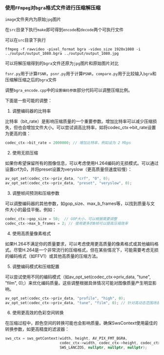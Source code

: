### 使用`FFmpeg`对`bgra`格式文件进行压缩解压缩

``image``文件夹内为原始`jpg`图片

在``src``目录下执行``make``即可得到``encode``和``decode``两个可执行文件

可以在``src``目录下执行

```
ffmpeg -f rawvideo -pixel_format bgra -video_size 1920x1080 -i ../output/output_1080.bgra ../output/output_1080.jpg
```

可以将解压缩得到的`bgra`文件还原为`jpg`图片和原始图片对比

`fsnr.py`用于计算`FSNR`，`psnr.py`用于计算`PSNR`，`compare.py`用于比较输入`bgra`和压缩解压缩之后的`bgra`文件



调整``bgra_encode.cpp``中的``设置编码参数``部分代码可以调整压缩比例。


下面是一些可能的调整：

1. 调整编码器的比特率

比特率（bit_rate）是影响压缩质量的一个重要参数。增加比特率可以减少压缩损失，但也会增加文件大小。可以尝试调高比特率，如将codec_ctx->bit_rate设置为更高的值：

``` cpp
codec_ctx->bit_rate = 2000000; // 增加比特率，例如设为 2 Mbps
```

2. 使用无损压缩

如果你希望保留所有的图像信息，可以考虑使用H.264编码的无损模式。可以通过设置crf为0，并将preset设置为veryslow（更高质量但速度较慢）：

``` cpp
av_opt_set(codec_ctx->priv_data, "crf", "0", 0);
av_opt_set(codec_ctx->priv_data, "preset", "veryslow", 0);
```

3. 调整帧间预测和压缩参数

可以调整编码器的其他参数，如gop_size、max_b_frames等，以找到质量与文件大小的最佳平衡。例如：

``` cpp
codec_ctx->gop_size = 50;  // GOP大小，可以根据需要调整
codec_ctx->max_b_frames = 2; // 使用更多的B帧可以提高压缩效率
```

4. 使用高质量像素格式

如果H.264不满足你的质量要求，可以考虑使用更高质量的像素格式或其他编码格式。尽管H.264是一个非常流行的压缩格式，但在某些情况下，可能需要考虑无损的编码格式（如FFV1）或其他高质量的压缩方法。

5. 调整编码模式和压缩配置

可以尝试使用不同的编码模式（如av_opt_set(codec_ctx->priv_data, "tune", "film", 0);）来优化编码质量。这些调整根据具体情况可能对图像质量产生明显影响。

```cpp
av_opt_set(codec_ctx->priv_data, "profile", "high", 0);
av_opt_set(codec_ctx->priv_data, "tune", "film", 0); // 针对高动态范围场景优化
```

6. 使用更高效的色彩空间转换

在压缩过程中，颜色空间的转换可能也会影响质量。确保SwsContext使用最佳的转换参数，如更高精度的滤波器：

```cpp
sws_ctx = sws_getContext(width, height, AV_PIX_FMT_BGRA,
                         codec_ctx->width, codec_ctx->height, codec_ctx->pix_fmt,
                         SWS_LANCZOS, nullptr, nullptr, nullptr);
```
